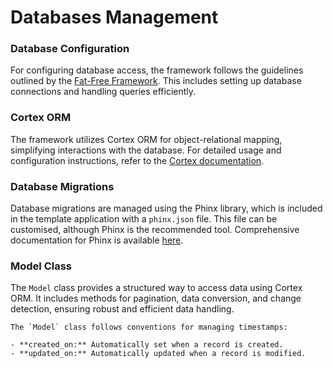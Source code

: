 # Databases Management

### Database Configuration

For configuring database access, the framework follows the guidelines outlined by
the [Fat-Free Framework](https://fatfreeframework.com/3.8/databases). This includes setting up database connections and
handling queries efficiently.

### Cortex ORM

The framework utilizes Cortex ORM for object-relational mapping, simplifying interactions with the database. For
detailed usage and configuration instructions, refer to the [Cortex documentation](https://github.com/ikkez/f3-cortex).

### Database Migrations

Database migrations are managed using the Phinx library, which is included in the template application with
a `phinx.json` file. This file can be customised, although Phinx is the recommended tool. Comprehensive documentation
for Phinx is available [here](https://book.cakephp.org/phinx/0/en/intro.html).

### Model Class

The `Model` class provides a structured way to access data using Cortex ORM. It includes methods for pagination, data
conversion, and change detection, ensuring robust and efficient data handling.

```admonish abstract title="<u>Sukarix Convention:</u> Model timestapms"
The `Model` class follows conventions for managing timestamps:

- **created_on:** Automatically set when a record is created.
- **updated_on:** Automatically updated when a record is modified.
```
